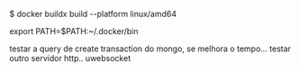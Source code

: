 


 $ docker buildx build --platform linux/amd64

 export PATH=$PATH:~/.docker/bin

 testar a query de create transaction do mongo, se melhora o tempo...
 testar outro servidor http.. uwebsocket


